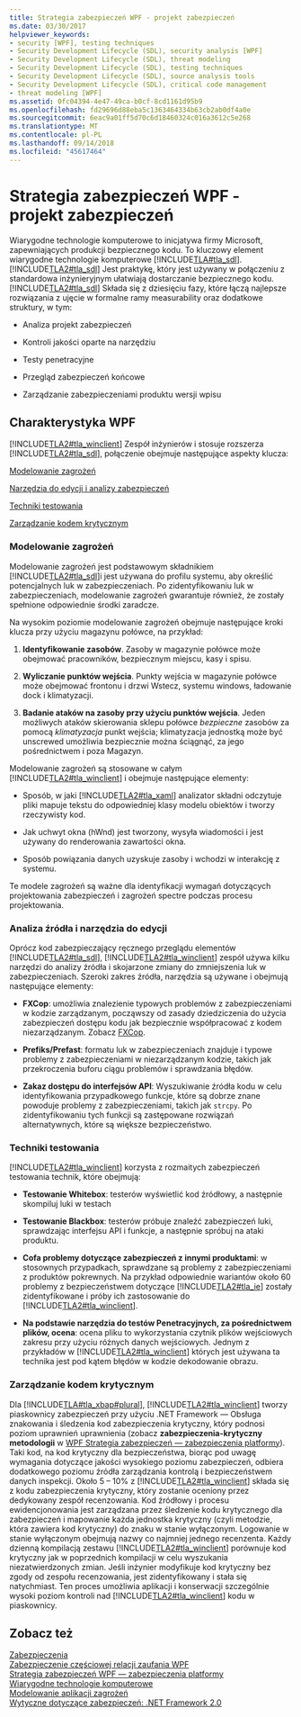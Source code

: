 ```yaml
---
title: Strategia zabezpieczeń WPF - projekt zabezpieczeń
ms.date: 03/30/2017
helpviewer_keywords:
- security [WPF], testing techniques
- Security Development Lifecycle (SDL), security analysis [WPF]
- Security Development Lifecycle (SDL), threat modeling
- Security Development Lifecycle (SDL), testing techniques
- Security Development Lifecycle (SDL), source analysis tools
- Security Development Lifecycle (SDL), critical code management
- threat modeling [WPF]
ms.assetid: 0fc04394-4e47-49ca-b0cf-8cd1161d95b9
ms.openlocfilehash: fd29696d88eba5c1363464334b63cb2ab0df4a0e
ms.sourcegitcommit: 6eac9a01ff5d70c6d18460324c016a3612c5e268
ms.translationtype: MT
ms.contentlocale: pl-PL
ms.lasthandoff: 09/14/2018
ms.locfileid: "45617464"
---
```

# <a name="wpf-security-strategy---security-engineering"></a>Strategia zabezpieczeń WPF - projekt zabezpieczeń
Wiarygodne technologie komputerowe to inicjatywa firmy Microsoft, zapewniających produkcji bezpiecznego kodu. To kluczowy element wiarygodne technologie komputerowe [!INCLUDE[TLA#tla_sdl](../../../includes/tlasharptla-sdl-md.md)]. [!INCLUDE[TLA2#tla_sdl](../../../includes/tla2sharptla-sdl-md.md)] Jest praktykę, który jest używany w połączeniu z standardowa inżynieryjnym ułatwiają dostarczanie bezpiecznego kodu. [!INCLUDE[TLA2#tla_sdl](../../../includes/tla2sharptla-sdl-md.md)] Składa się z dziesięciu fazy, które łączą najlepsze rozwiązania z ujęcie w formalne ramy measurability oraz dodatkowe struktury, w tym:  
  
-   Analiza projekt zabezpieczeń  
  
-   Kontroli jakości oparte na narzędziu  
  
-   Testy penetracyjne  
  
-   Przegląd zabezpieczeń końcowe  
  
-   Zarządzanie zabezpieczeniami produktu wersji wpisu  
  
## <a name="wpf-specifics"></a>Charakterystyka WPF  
 [!INCLUDE[TLA2#tla_winclient](../../../includes/tla2sharptla-winclient-md.md)] Zespół inżynierów i stosuje rozszerza [!INCLUDE[TLA2#tla_sdl](../../../includes/tla2sharptla-sdl-md.md)], połączenie obejmuje następujące aspekty klucza:  
  
 [Modelowanie zagrożeń](#threat_modeling)  
  
 [Narzędzia do edycji i analizy zabezpieczeń](#tools)  
  
 [Techniki testowania](#techniques)  
  
 [Zarządzanie kodem krytycznym](#critical_code)  
  
<a name="threat_modeling"></a>   
### <a name="threat-modeling"></a>Modelowanie zagrożeń  
 Modelowanie zagrożeń jest podstawowym składnikiem [!INCLUDE[TLA2#tla_sdl](../../../includes/tla2sharptla-sdl-md.md)]i jest używana do profilu systemu, aby określić potencjalnych luk w zabezpieczeniach. Po zidentyfikowaniu luk w zabezpieczeniach, modelowanie zagrożeń gwarantuje również, że zostały spełnione odpowiednie środki zaradcze.  
  
 Na wysokim poziomie modelowanie zagrożeń obejmuje następujące kroki klucza przy użyciu magazynu połówce, na przykład:  
  
1.  **Identyfikowanie zasobów**. Zasoby w magazynie połówce może obejmować pracowników, bezpiecznym miejscu, kasy i spisu.  
  
2.  **Wyliczanie punktów wejścia**. Punkty wejścia w magazynie połówce może obejmować frontonu i drzwi Wstecz, systemu windows, ładowanie dock i klimatyzacji.  
  
3.  **Badanie ataków na zasoby przy użyciu punktów wejścia**. Jeden możliwych ataków skierowania sklepu połówce *bezpieczne* zasobów za pomocą *klimatyzacja* punkt wejścia; klimatyzacja jednostką może być unscrewed umożliwia bezpiecznie można ściągnąć, za jego pośrednictwem i poza Magazyn.  
  
 Modelowanie zagrożeń są stosowane w całym [!INCLUDE[TLA2#tla_winclient](../../../includes/tla2sharptla-winclient-md.md)] i obejmuje następujące elementy:  
  
-   Sposób, w jaki [!INCLUDE[TLA2#tla_xaml](../../../includes/tla2sharptla-xaml-md.md)] analizator składni odczytuje pliki mapuje tekstu do odpowiedniej klasy modelu obiektów i tworzy rzeczywisty kod.  
  
-   Jak uchwyt okna (hWnd) jest tworzony, wysyła wiadomości i jest używany do renderowania zawartości okna.  
  
-   Sposób powiązania danych uzyskuje zasoby i wchodzi w interakcję z systemu.  
  
 Te modele zagrożeń są ważne dla identyfikacji wymagań dotyczących projektowania zabezpieczeń i zagrożeń spectre podczas procesu projektowania.  
  
<a name="tools"></a>   
### <a name="source-analysis-and-editing-tools"></a>Analiza źródła i narzędzia do edycji  
 Oprócz kod zabezpieczający ręcznego przeglądu elementów [!INCLUDE[TLA2#tla_sdl](../../../includes/tla2sharptla-sdl-md.md)], [!INCLUDE[TLA2#tla_winclient](../../../includes/tla2sharptla-winclient-md.md)] zespół używa kilku narzędzi do analizy źródła i skojarzone zmiany do zmniejszenia luk w zabezpieczeniach. Szeroki zakres źródła, narzędzia są używane i obejmują następujące elementy:  
  
-   **FXCop**: umożliwia znalezienie typowych problemów z zabezpieczeniami w kodzie zarządzanym, począwszy od zasady dziedziczenia do użycia zabezpieczeń dostępu kodu jak bezpiecznie współpracować z kodem niezarządzanym. Zobacz [FXCop](http://www.gotdotnet.com/team/fxcop/).  
  
-   **Prefiks/Prefast**: formatu luk w zabezpieczeniach znajduje i typowe problemy z zabezpieczeniami w niezarządzanym kodzie, takich jak przekroczenia buforu ciągu problemów i sprawdzania błędów.  
  
-   **Zakaz dostępu do interfejsów API**: Wyszukiwanie źródła kodu w celu identyfikowania przypadkowego funkcje, które są dobrze znane powoduje problemy z zabezpieczeniami, takich jak `strcpy`. Po zidentyfikowaniu tych funkcji są zastępowane rozwiązań alternatywnych, które są większe bezpieczeństwo.  
  
<a name="techniques"></a>   
### <a name="testing-techniques"></a>Techniki testowania  
 [!INCLUDE[TLA2#tla_winclient](../../../includes/tla2sharptla-winclient-md.md)] korzysta z rozmaitych zabezpieczeń testowania technik, które obejmują:  
  
-   **Testowanie Whitebox**: testerów wyświetlić kod źródłowy, a następnie skompiluj luki w testach  
  
-   **Testowanie Blackbox**: testerów próbuje znaleźć zabezpieczeń luki, sprawdzając interfejsu API i funkcje, a następnie spróbuj na ataki produktu.  
  
-   **Cofa problemy dotyczące zabezpieczeń z innymi produktami**: w stosownych przypadkach, sprawdzane są problemy z zabezpieczeniami z produktów pokrewnych. Na przykład odpowiednie wariantów około 60 problemy z bezpieczeństwem dotyczące [!INCLUDE[TLA2#tla_ie](../../../includes/tla2sharptla-ie-md.md)] zostały zidentyfikowane i próby ich zastosowanie do [!INCLUDE[TLA2#tla_winclient](../../../includes/tla2sharptla-winclient-md.md)].  
  
-   **Na podstawie narzędzia do testów Penetracyjnych, za pośrednictwem plików, ocena**: ocena pliku to wykorzystania czytnik plików wejściowych zakresu przy użyciu różnych danych wejściowych. Jednym z przykładów w [!INCLUDE[TLA2#tla_winclient](../../../includes/tla2sharptla-winclient-md.md)] których jest używana ta technika jest pod kątem błędów w kodzie dekodowanie obrazu.  
  
<a name="critical_code"></a>   
### <a name="critical-code-management"></a>Zarządzanie kodem krytycznym  
 Dla [!INCLUDE[TLA#tla_xbap#plural](../../../includes/tlasharptla-xbapsharpplural-md.md)], [!INCLUDE[TLA2#tla_winclient](../../../includes/tla2sharptla-winclient-md.md)] tworzy piaskownicy zabezpieczeń przy użyciu .NET Framework — Obsługa znakowania i śledzenia kod zabezpieczenia krytyczny, który podnosi poziom uprawnień uprawnienia (zobacz **zabezpieczenia-krytyczny metodologii** w [WPF Strategia zabezpieczeń — zabezpieczenia platformy](../../../docs/framework/wpf/wpf-security-strategy-platform-security.md)). Taki kod, na kod krytyczny dla bezpieczeństwa, biorąc pod uwagę wymagania dotyczące jakości wysokiego poziomu zabezpieczeń, odbiera dodatkowego poziomu źródła zarządzania kontrolą i bezpieczeństwem danych inspekcji. Około 5 – 10% z [!INCLUDE[TLA2#tla_winclient](../../../includes/tla2sharptla-winclient-md.md)] składa się z kodu zabezpieczenia krytyczny, który zostanie oceniony przez dedykowany zespół recenzowania. Kod źródłowy i procesu ewidencjonowania jest zarządzana przez śledzenie kodu krytycznego dla zabezpieczeń i mapowanie każda jednostka krytyczny (czyli metodzie, która zawiera kod krytyczny) do znaku w stanie wyłączonym. Logowanie w stanie wyłączonym obejmują nazwy co najmniej jednego recenzenta. Każdy dzienną kompilacją zestawu [!INCLUDE[TLA2#tla_winclient](../../../includes/tla2sharptla-winclient-md.md)] porównuje kod krytyczny jak w poprzednich kompilacji w celu wyszukania niezatwierdzonych zmian. Jeśli inżynier modyfikuje kod krytyczny bez zgody od zespołu recenzowania, jest zidentyfikowany i stała się natychmiast. Ten proces umożliwia aplikacji i konserwacji szczególnie wysoki poziom kontroli nad [!INCLUDE[TLA2#tla_winclient](../../../includes/tla2sharptla-winclient-md.md)] kodu w piaskownicy.  
  
## <a name="see-also"></a>Zobacz też  
 [Zabezpieczenia](../../../docs/framework/wpf/security-wpf.md)  
 [Zabezpieczenie częściowej relacji zaufania WPF](../../../docs/framework/wpf/wpf-partial-trust-security.md)  
 [Strategia zabezpieczeń WPF — zabezpieczenia platformy](../../../docs/framework/wpf/wpf-security-strategy-platform-security.md)  
 [Wiarygodne technologie komputerowe](https://www.microsoft.com/mscorp/twc/default.mspx)  
 [Modelowanie aplikacji zagrożeń](https://msdn.microsoft.com/security/securecode/threatmodeling/acetm/)  
 [Wytyczne dotyczące zabezpieczeń: .NET Framework 2.0](https://msdn.microsoft.com/library/default.asp?url=/library/dnpag2/html/PAGGuidelines0003.asp)
